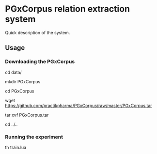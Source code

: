 # PGxCorpus relation extraction system

Quick description of the system.

## Usage

### Downloading the PGxCorpus

cd data/

mkdir PGxCorpus

cd PGxCorpus

wget https://github.com/practikpharma/PGxCorpus/raw/master/PGxCorpus.tar

tar xvf PGxCorpus.tar

cd ../..	


### Running the experiment

th train.lua 

